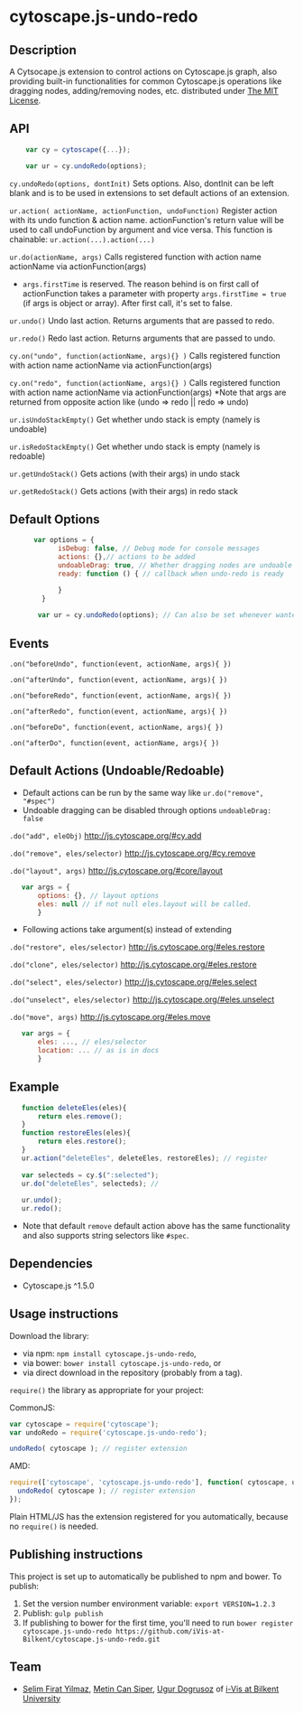 cytoscape.js-undo-redo
================================================================================

## Description
 A Cytsocape.js extension to control actions on Cytoscape.js graph, also providing built-in functionalities for common Cytoscape.js operations like dragging nodes, adding/removing nodes, etc. distributed under [The MIT License](https://opensource.org/licenses/MIT).
 
## API

```javascript
    var cy = cytoscape({...});

    var ur = cy.undoRedo(options);

```


`cy.undoRedo(options, dontInit)`
Sets options. Also, dontInit can be left blank and is to be used in extensions to set default actions of an extension.

`ur.action( actionName, actionFunction, undoFunction)`
Register action with its undo function & action name. actionFunction's return value will be used to call undoFunction by argument and vice versa. This function is chainable: `ur.action(...).action(...)`


`ur.do(actionName, args)`
Calls registered function with action name actionName via actionFunction(args)
* `args.firstTime` is reserved. The reason behind is on first call of actionFunction 
takes a parameter with property `args.firstTime = true` (if args is object or array). After first call, it's set to false.

`ur.undo()`
Undo last action. Returns arguments that are passed to redo.

`ur.redo()`
Redo last action. Returns arguments that are passed to undo.

`cy.on("undo", function(actionName, args){} )`
Calls registered function with action name actionName via actionFunction(args)

`cy.on("redo", function(actionName, args){} )`
Calls registered function with action name actionName via actionFunction(args)
*Note that args are returned from opposite action like (undo => redo || redo => undo)

`ur.isUndoStackEmpty()`
Get whether undo stack is empty (namely is undoable)

`ur.isRedoStackEmpty()`
Get whether undo stack is empty (namely is redoable)

`ur.getUndoStack()`
Gets actions (with their args) in undo stack

`ur.getRedoStack()`
Gets actions (with their args) in redo stack


## Default Options
```javascript
      var options = {
            isDebug: false, // Debug mode for console messages
            actions: {},// actions to be added
            undoableDrag: true, // Whether dragging nodes are undoable
            ready: function () { // callback when undo-redo is ready

            }
        }
        
       var ur = cy.undoRedo(options); // Can also be set whenever wanted.
```


## Events

 `.on("beforeUndo", function(event, actionName, args){ })` 
 
 `.on("afterUndo", function(event, actionName, args){ })` 
 
 `.on("beforeRedo", function(event, actionName, args){ })` 
 
 `.on("afterRedo", function(event, actionName, args){ })` 
 
 `.on("beforeDo", function(event, actionName, args){ })` 
 
 `.on("afterDo", function(event, actionName, args){ })` 
 


## Default Actions (Undoable/Redoable)
 * Default actions can be run by the same way like `ur.do("remove", "#spec")`
 * Undoable dragging can be disabled through options `undoableDrag: false`
 
 `.do("add", eleObj)` http://js.cytoscape.org/#cy.add
 
 `.do("remove", eles/selector)` http://js.cytoscape.org/#cy.remove
 
 `.do("layout", args)` http://js.cytoscape.org/#core/layout
 
 ```javascript
    var args = {
        options: {}, // layout options
        eles: null // if not null eles.layout will be called.
        }
 ```
 
 * Following actions take argument(s) instead of extending
 
 `.do("restore", eles/selector)` http://js.cytoscape.org/#eles.restore
 
 `.do("clone", eles/selector)` http://js.cytoscape.org/#eles.restore
 
 `.do("select", eles/selector)` http://js.cytoscape.org/#eles.select
 
 `.do("unselect", eles/selector)` http://js.cytoscape.org/#eles.unselect
 
 `.do("move", args)` http://js.cytoscape.org/#eles.move 
 
 ```javascript
    var args = {
        eles: ..., // eles/selector
        location: ... // as is in docs
        }
 ```



## Example
 ```javascript
    function deleteEles(eles){
        return eles.remove();
    }
    function restoreEles(eles){
        return eles.restore();
    }
    ur.action("deleteEles", deleteEles, restoreEles); // register
    
    var selecteds = cy.$(":selected");
    ur.do("deleteEles", selecteds); // 
    
    ur.undo();
    ur.redo();
 ```
  * Note that default `remove` default action above has the same functionality and also supports string selectors like `#spec`.
 

## Dependencies

 * Cytoscape.js ^1.5.0
 
 

## Usage instructions

Download the library:
 * via npm: `npm install cytoscape.js-undo-redo`,
 * via bower: `bower install cytoscape.js-undo-redo`, or
 * via direct download in the repository (probably from a tag).

`require()` the library as appropriate for your project:

CommonJS:
```js
var cytoscape = require('cytoscape');
var undoRedo = require('cytoscape.js-undo-redo');

undoRedo( cytoscape ); // register extension
```

AMD:
```js
require(['cytoscape', 'cytoscape.js-undo-redo'], function( cytoscape, undoRedo ){
  undoRedo( cytoscape ); // register extension
});
```

Plain HTML/JS has the extension registered for you automatically, because no `require()` is needed.



## Publishing instructions

This project is set up to automatically be published to npm and bower.  To publish:

1. Set the version number environment variable: `export VERSION=1.2.3`
1. Publish: `gulp publish`
1. If publishing to bower for the first time, you'll need to run `bower register cytoscape.js-undo-redo https://github.com/iVis-at-Bilkent/cytoscape.js-undo-redo.git`

## Team

  * [Selim Firat Yilmaz](https://github.com/mrsfy), [Metin Can Siper](https://github.com/metincansiper), [Ugur Dogrusoz](https://github.com/ugurdogrusoz) of [i-Vis at Bilkent University](http://www.cs.bilkent.edu.tr/~ivis)
